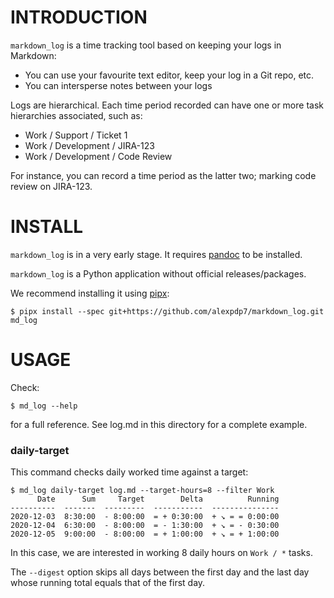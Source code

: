 # INTRODUCTION

`markdown_log` is a time tracking tool based on keeping your logs in Markdown:

* You can use your favourite text editor, keep your log in a Git repo, etc.
* You can intersperse notes between your logs

Logs are hierarchical.
Each time period recorded can have one or more task hierarchies associated, such as:

* Work / Support / Ticket 1
* Work / Development / JIRA-123
* Work / Development / Code Review

For instance, you can record a time period as the latter two; marking code review on JIRA-123.

# INSTALL

`markdown_log` is in a very early stage.
It requires [pandoc](https://pandoc.org/) to be installed.

`markdown_log` is a Python application without official releases/packages.

We recommend installing it using [pipx](https://pipxproject.github.io/pipx/):

```
$ pipx install --spec git+https://github.com/alexpdp7/markdown_log.git md_log
```

# USAGE

Check:

```
$ md_log --help
```

for a full reference.
See log.md in this directory for a complete example.

### daily-target

This command checks daily worked time against a target:

```
$ md_log daily-target log.md --target-hours=8 --filter Work
      Date      Sum     Target        Delta          Running
----------  -------  ---------  -----------  ---------------
2020-12-03  8:30:00  - 8:00:00  = + 0:30:00  + ↘ = = 0:00:00
2020-12-04  6:30:00  - 8:00:00  = - 1:30:00  + ↘ = - 0:30:00
2020-12-05  9:00:00  - 8:00:00  = + 1:00:00  + ↘ = + 1:00:00
```

In this case, we are interested in working 8 daily hours on `Work / *` tasks.

The `--digest` option skips all days between the first day and the last day whose running total equals that of the first day.
